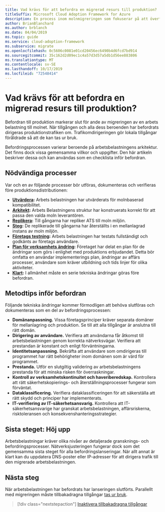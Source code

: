 ```yaml
---
title: Vad krävs för att befordra en migrerad resurs till produktion?
titleSuffix: Microsoft Cloud Adoption Framework for Azure
description: En process inom molnmigreringen som fokuserar på att överföra arbetsbelastningar till molnet.
author: BrianBlanchard
ms.author: brblanch
ms.date: 04/04/2019
ms.topic: guide
ms.service: cloud-adoption-framework
ms.subservice: migrate
ms.openlocfilehash: 0c5606c0081e01cd20456ec6490b4d6fcd7bd914
ms.sourcegitcommit: 35c162d2d09ec1c4a57d3d57a5db1d56ee883806
ms.translationtype: MT
ms.contentlocale: sv-SE
ms.lasthandoff: 10/17/2019
ms.locfileid: "72548414"
---
```

<!-- markdownlint-disable MD026 -->

# <a name="what-is-required-to-promote-a-migrated-resource-to-production"></a>Vad krävs för att befordra en migrerad resurs till produktion?

Befordran till produktion markerar slut för ande av migreringen av en arbets belastning till molnet. När tillgången och alla dess beroenden har befordrats dirigeras produktionstrafiken om. Trafikomdirigeringen gör lokala tillgångar föråldrade så att de kan tas ur bruk.

Befordringsprocessen varierar beroende på arbetsbelastningens arkitektur. Det finns dock vissa gemensamma villkor och uppgifter. Den här artikeln beskriver dessa och kan användas som en checklista inför befordran.

## <a name="prerequisite-processes"></a>Nödvändiga processer

Var och en av följande processer bör utföras, dokumenteras och verifieras före produktionsdistributionen:

- **[Utvärdera](../assess/index.md):** Arbets belastningen har utvärderats för molnbaserad kompatibilitet.
- **[Arkitekt](../assess/architect.md):** Arbets Belastningens struktur har konstruerats korrekt för att passa den valda moln leverantören.
- **[Replikera](../migrate/replicate.md):** Till gångarna har repliker ATS till moln miljön.
- **[Steg](../migrate/stage.md):** De replikerade till gångarna har återställts i en mellanlagrad instans av moln miljön.
- **[Företags testning](./business-test.md):** Arbets belastningen har testats fullständigt och godkänts av företags användare.
- **[Plan för verksamhets ändring](./business-change-plan.md):** Företaget har delat en plan för de ändringar som görs i enlighet med produktions erbjudandet. Detta bör omfatta en användar implementerings plan, ändringar av affärs processer, användare som kräver utbildning och tids linjer för olika aktiviteter.
- **[Klart](./ready.md):** I allmänhet måste en serie tekniska ändringar göras före befordran.

## <a name="best-practices-to-execute-prior-to-promotion"></a>Metodtips inför befordran

Följande tekniska ändringar kommer förmodligen att behöva slutföras och dokumenteras som en del av befordringsprocessen:

- **Domänanpassning.** Vissa företagsprinciper kräver separata domäner för mellanlagring och produktion. Se till att alla tillgångar är anslutna till rätt domän.
- **Dirigering av användare.** Verifiera att användarna får åtkomst till arbetsbelastningen genom korrekta nätverksvägar. Verifiera att prestandan är konstant och enligt förväntningarna.
- **Identitetsanpassning.** Bekräfta att användare som omdirigeras till programmet har rätt behörigheter inom domänen som är värd för programmet.
- **Prestanda.** Utför en slutgiltig validering av arbetsbelastningens prestanda för att minska risken för överraskningar.
- **Kontroll av verksamhetskontinuitet och haveriberedskap.** Kontrollera att rätt säkerhetskopierings- och återställningsprocesser fungerar som förväntat.
- **Dataklassificering.** Verifiera dataklassificeringen för att säkerställa att rätt skydd och principer har implementerats.
- **IT-verifiering av IT-säkerhetsansvarig.** Kontrollera att IT-säkerhetsansvarige har granskat arbetsbelastningen, affärsriskerna, risktoleransen och konsekvenshanteringsstrategier.

## <a name="final-step-promote"></a>Sista steget: Höj upp

Arbetsbelastningar kräver olika nivåer av detaljerade gransknings- och befordringsprocesser. Nätverksjusteringen fungerar dock som det gemensamma sista steget för alla befordringslanseringar. När allt annat är klart kan du uppdatera DNS-poster eller IP-adresser för att dirigera trafik till den migrerade arbetsbelastningen.

## <a name="next-steps"></a>Nästa steg

När arbetsbelastningen har befordrats har lanseringen slutförts. Parallellt med migreringen måste tillbakadragna tillgångar [tas ur bruk](./decommission.md).

> [!div class="nextstepaction"]
> [Inaktivera tillbakadragna tillgångar](./decommission.md)
